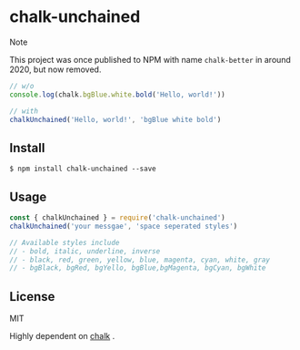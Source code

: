 # chalk-unchained

> [!NOTE]
>
> This project was once published to NPM with name `chalk-better` in around 2020, but now removed.

```javascript
// w/o
console.log(chalk.bgBlue.white.bold('Hello, world!'))

// with
chalkUnchained('Hello, world!', 'bgBlue white bold')
```

## Install

```shell
$ npm install chalk-unchained --save
```

## Usage

```javascript
const { chalkUnchained } = require('chalk-unchained')
chalkUnchained('your messgae', 'space seperated styles')

// Available styles include
// - bold, italic, underline, inverse
// - black, red, green, yellow, blue, magenta, cyan, white, gray
// - bgBlack, bgRed, bgYello, bgBlue,bgMagenta, bgCyan, bgWhite
```

## License

MIT

Highly dependent on [chalk](https://www.npmjs.com/package/chalk) .
